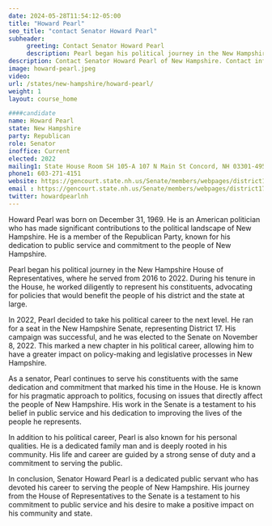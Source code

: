 ```yaml
---
date: 2024-05-28T11:54:12-05:00
title: "Howard Pearl"
seo_title: "contact Senator Howard Pearl"
subheader:
     greeting: Contact Senator Howard Pearl
     description: Pearl began his political journey in the New Hampshire House of Representatives, where he served from 2016 to 2022. During his tenure in the House
description: Contact Senator Howard Pearl of New Hampshire. Contact information for Howard Pearl includes email address, phone number, and mailing address.
image: howard-pearl.jpeg
video:
url: /states/new-hampshire/howard-pearl/
weight: 1
layout: course_home

####candidate
name: Howard Pearl
state: New Hampshire
party: Republican
role: Senator
inoffice: Current
elected: 2022
mailing1: State House Room SH 105-A 107 N Main St Concord, NH 03301-4951
phone1: 603-271-4151
website: https://gencourt.state.nh.us/Senate/members/webpages/district17.aspx/
email : https://gencourt.state.nh.us/Senate/members/webpages/district17.aspx/
twitter: howardpearlnh
---
```

Howard Pearl was born on December 31, 1969. He is an American politician who has made significant contributions to the political landscape of New Hampshire. He is a member of the Republican Party, known for his dedication to public service and commitment to the people of New Hampshire.

Pearl began his political journey in the New Hampshire House of Representatives, where he served from 2016 to 2022. During his tenure in the House, he worked diligently to represent his constituents, advocating for policies that would benefit the people of his district and the state at large.

In 2022, Pearl decided to take his political career to the next level. He ran for a seat in the New Hampshire Senate, representing District 17. His campaign was successful, and he was elected to the Senate on November 8, 2022. This marked a new chapter in his political career, allowing him to have a greater impact on policy-making and legislative processes in New Hampshire.

As a senator, Pearl continues to serve his constituents with the same dedication and commitment that marked his time in the House. He is known for his pragmatic approach to politics, focusing on issues that directly affect the people of New Hampshire. His work in the Senate is a testament to his belief in public service and his dedication to improving the lives of the people he represents.

In addition to his political career, Pearl is also known for his personal qualities. He is a dedicated family man and is deeply rooted in his community. His life and career are guided by a strong sense of duty and a commitment to serving the public.

In conclusion, Senator Howard Pearl is a dedicated public servant who has devoted his career to serving the people of New Hampshire. His journey from the House of Representatives to the Senate is a testament to his commitment to public service and his desire to make a positive impact on his community and state.

